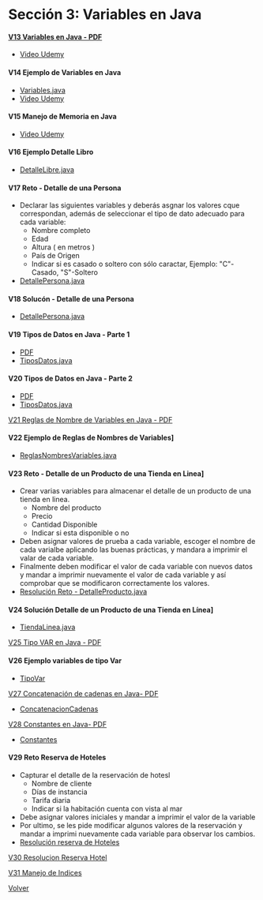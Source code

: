 # Sección 3: Variables en Java

#### [V13 Variables en Java - PDF](V13_Variables_en_Java/Docs/02-01-00-VariablesJava-UJ.pdf)
* [ Video Udemy ](https://www.udemy.com/course/universidad-java-especialista-en-java-desde-cero-a-master/learn/lecture/44762049#overview)

#### V14 Ejemplo de Variables en Java
* [ Variables.java ](V14_Ejemplo_de_Variables_en_Java/src/Variables.java)
* [ Video Udemy ](https://www.udemy.com/course/universidad-java-especialista-en-java-desde-cero-a-master/learn/lecture/44762117#overview)

#### V15 Manejo de Memoria en Java
* [ Video Udemy ](https://www.udemy.com/course/universidad-java-especialista-en-java-desde-cero-a-master/learn/lecture/44762133#overview)

#### V16 Ejemplo Detalle Libro
* [ DetalleLibre.java ](V16_Ejemplo_Detalle_de_un_Libro/src/DetalleLibro.java)

#### V17 Reto - Detalle de una Persona
* Declarar las siguientes variables y deberás asgnar los valores cque correspondan,
además de seleccionar el tipo de dato adecuado para cada variable:
    - Nombre completo
    - Edad
    - Altura ( en metros )
    - País de Origen
    - Indicar si es casado o soltero con sólo caractar, Ejemplo:
        "C"-Casado, "S"-Soltero
* [ DetallePersona.java ](V17_Reto_Detalles_de_una_Persona/src/DetallePersona.java)

#### V18 Solucón - Detalle de una Persona
* [ DetallePersona.java ](V18_Solucion_Detalle_de_una_Persona/src/DetallePersona.java)

#### V19 Tipos de Datos en Java - Parte 1
* [ PDF ](V19_Tipos_de_Datos_en_Java_parte_1/Docs/02-07-00-TiposDatosJava-parte1-UJ.pdf)
* [ TiposDatos.java](V19_Tipos_de_Datos_en_Java_parte_1/src/TipoDatos.java)

#### V20 Tipos de Datos en Java - Parte 2
* [ PDF ](V20_Tipos_de_Datos_en_Java_parte_2/Docs/02-07-00-TiposDatosJava-parte1-UJ.pdf)
* [ TiposDatos.java](V20_Tipos_de_Datos_en_Java_parte_2/src/TipoDatos.java)

[V21 Reglas de Nombre de Variables en Java - PDF](V21_Reglas_de_Nombres_de_Variables_en_Java/02-09-00-ReglasNombresVariables-UJ.pdf)

#### V22 Ejemplo de Reglas de Nombres de Variables]
* [ ReglasNombresVariables.java](V22_Ejemplo_de_Reglas_de_Nombres_de_Variables/src/ReglasNombresVariables.java)

#### V23 Reto - Detalle de un Producto de una Tienda en Linea]
* Crear varias variables para almacenar el detalle de un producto de una tienda en
linea.
    - Nombre del producto
    - Precio
    - Cantidad Disponible
    - Indicar si esta disponible o no
* Deben asignar valores de prueba a cada variable, escoger el nombre de cada varialbe
aplicando las buenas prácticas, y mandara a imprimir el valar de cada variable.
* Finalmente deben modificar el valor de cada variable con nuevos datos y mandar a
imprimir nuevamente el valor de cada variable y así comprobar que se modificaron
correctamente los valores.
* [Resolución Reto - DetalleProducto.java](V23_Reto_Detalle_de_un_Producto_de_una_Tienda_en_Linea/src/DetalleProducto.java)

#### V24 Solución Detalle de un Producto de una Tienda en Línea]
* [TiendaLinea.java](V24_Solucion_Detalle_de_un_producto_de_una_tienda_en_Linea/src/TiendaLinea.java)

[V25 Tipo VAR en Java - PDF](V25_Tipo_VAR_en_Java/02-13-00-TipoVarJava-UJ.pdf)

#### V26 Ejemplo variables de tipo Var
* [TipoVar](V26_Ejemplo_Tipo_VAR_en_Java/src/TipoVar.java)

[V27 Concatenación de cadenas en Java- PDF](V27_Concatenacion_de_Cadenas_en_Java/Docs/02-15-00-ConcatenacionCadenasJava-UJ.pdf)
 * [ConcatenacionCadenas](V27_Concatenacion_de_Cadenas_en_Java/src/ConcatenacionCadenas.java)

[V28 Constantes en Java- PDF](V28_Constantes_en_Java/Docs/02-16-00-ConstantesJava-UJ.pdf)
 * [Constantes](V28_Constantes_en_Java/src/Constantes.java)

#### V29 Reto Reserva de Hoteles
 * Capturar el detalle de la reservación de hotesl
    - Nombre de cliente
    - Días de instancia
    - Tarifa diaria
    - Indicar si la habitación cuenta con vista al mar
 * Debe asignar valores iniciales y mandar a imprimir el valor de la variable
 * Por ultimo, se les pide modificar algunos valores de la reservación
y mandar a imprimi nuevamente cada variable para observar los cambios.
 * [Resolución reserva de Hoteles](V29_Reserva_de_Hoteles/src/ReservaHotel.java)

[V30 Resolucion Reserva Hotel](V30_Solucion_Reserva_hoteles/src/ReservaHoteles.java)

[V31 Manejo de Indices](Seccion04-Manejo-de-cadenas-en-Java/src/IndicesCadena.java)

[Volver](../)
